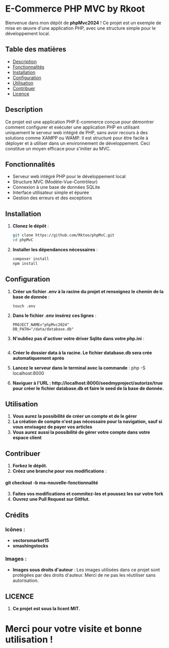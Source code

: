# E-Commerce PHP MVC by Rkoot

Bienvenue dans mon dépôt de **phpMvc2024** ! Ce projet est un exemple de mise en œuvre d'une application PHP, avec une structure simple pour le développement local.

## Table des matières

- [Description](#description)
- [Fonctionnalités](#fonctionnalités)
- [Installation](#installation)
- [Configuration](#configuration)
- [Utilisation](#utilisation)
- [Contribuer](#contribuer)
- [Licence](#licence)

## Description

Ce projet est une application PHP E-commerce conçue pour démontrer comment configurer et exécuter une application PHP en utilisant uniquement le serveur web intégré de PHP, sans avoir recours à des solutions comme XAMPP ou WAMP. Il est structuré pour être facile à déployer et à utiliser dans un environnement de développement.
Ceci constitue un moyen efficace pour s'initier au MVC.

## Fonctionnalités

- Serveur web intégré PHP pour le développement local
- Structure MVC (Modèle-Vue-Contrôleur)
- Connexion à une base de données SQLite
- Interface utilisateur simple et épurée
- Gestion des erreurs et des exceptions

## Installation

1. **Clonez le dépôt** :

   ```bash
   git clone https://github.com/Rktoo/phpMvC.git
   cd phpMvC

2. **Installer les dépendances nécessaires** :
    ```bash
    composer install
    npm install

## Configuration
1. **Créer un fichier .env à la racine du projet et renseignez le chemin de la base de donnée** :
    ```bach
    touch .env
2. **Dans le fichier .env insérez ces lignes** :
    ```bach
    PROJECT_NAME="phpMvc2024"
    DB_PATH="/data/database.db"
3. **N'oubliez pas d'activer votre driver Sqlite dans votre php.ini** :
    ```Ouvrez votre php.ini depuis votre dossier d'installation de PHP et décommenter les lignes extension=pdo_sqlite et extension=sqlite3
4. **Créer le dossier data à la racine. Le fichier database.db sera crée automatiquement après**

5. **Lancez le serveur dans le terminal avec la commande** :
    php -S localhost:8000

6. **Naviguer à l'URL : http://localhost:8000/seedmyproject/autorize/true pour créer le fichier database.db et faire le seed de la base de donnée.**

## Utilisation
1. **Vous aurez la possibilité de créer un compte et de le gérer**
2. **La création de compte n'est pas nécessaire pour la navigation, sauf si vous envisagez de payer vos articles**
3. **Vous aurez aussi la possibilité de gérer votre compte dans votre espace client**
## Contribuer
1. **Forkez le dépôt.**
2. **Créez une branche pour vos modifications** :
#### git checkout -b ma-nouvelle-fonctionnalité
3. **Faites vos modifications et commitez-les et poussez les sur votre fork**
4. **Ouvrez une Pull Request sur GitHut.**

## Crédits
### Icônes :
- **vectorsmarket15**
- **smashingstocks**
### Images : 
- **Images sous droits d'auteur** : Les images utilisées dans ce projet sont protégées par des droits d'auteur. Merci de ne pas les réutiliser sans autorisation.

## LICENCE
1. **Ce projet est sous la licent MIT.**

# Merci pour votre visite et bonne utilisation ! 

